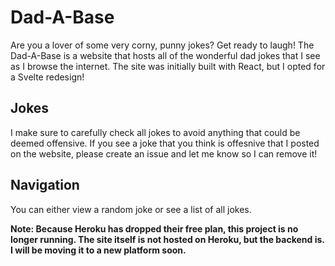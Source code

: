 # Dad-A-Base
Are you a lover of some very corny, punny jokes? Get ready to laugh! The Dad-A-Base is a website that hosts all of the wonderful dad jokes that I see as I browse the internet. The site was initially built with React, but I opted for a Svelte redesign! 

## Jokes
I make sure to carefully check all jokes to avoid anything that could be deemed offensive. If you see a joke that you think is offesnive that I posted on the website, please create an issue and let me know so I can remove it!

## Navigation
You can either view a random joke or see a list of all jokes.

**Note: Because Heroku has dropped their free plan, this project is no longer running. The site itself is not hosted on Heroku, but the backend is. I will be moving it to a new platform soon.**

